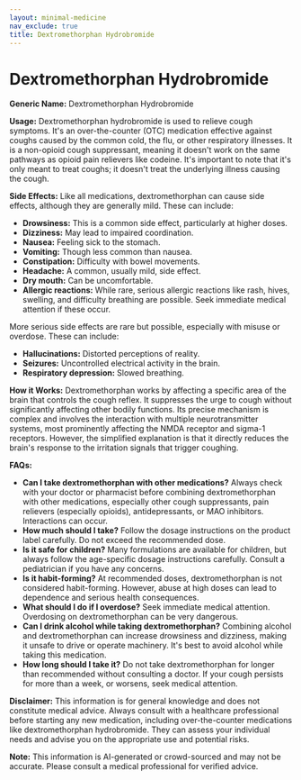 ```yaml
---
layout: minimal-medicine
nav_exclude: true
title: Dextromethorphan Hydrobromide
---
```


# Dextromethorphan Hydrobromide

**Generic Name:** Dextromethorphan Hydrobromide

**Usage:** Dextromethorphan hydrobromide is used to relieve cough symptoms. It's an over-the-counter (OTC) medication effective against coughs caused by the common cold, the flu, or other respiratory illnesses.  It is a non-opioid cough suppressant, meaning it doesn't work on the same pathways as opioid pain relievers like codeine.  It's important to note that it's only meant to treat coughs; it doesn't treat the underlying illness causing the cough.

**Side Effects:**  Like all medications, dextromethorphan can cause side effects, although they are generally mild.  These can include:

* **Drowsiness:** This is a common side effect, particularly at higher doses.
* **Dizziness:**  May lead to impaired coordination.
* **Nausea:** Feeling sick to the stomach.
* **Vomiting:**  Though less common than nausea.
* **Constipation:** Difficulty with bowel movements.
* **Headache:**  A common, usually mild, side effect.
* **Dry mouth:**  Can be uncomfortable.
* **Allergic reactions:** While rare, serious allergic reactions like rash, hives, swelling, and difficulty breathing are possible.  Seek immediate medical attention if these occur.

More serious side effects are rare but possible, especially with misuse or overdose.  These can include:

* **Hallucinations:** Distorted perceptions of reality.
* **Seizures:**  Uncontrolled electrical activity in the brain.
* **Respiratory depression:** Slowed breathing.


**How it Works:** Dextromethorphan works by affecting a specific area of the brain that controls the cough reflex.  It suppresses the urge to cough without significantly affecting other bodily functions. Its precise mechanism is complex and involves the interaction with multiple neurotransmitter systems, most prominently affecting the NMDA receptor and sigma-1 receptors.  However, the simplified explanation is that it directly reduces the brain's response to the irritation signals that trigger coughing.

**FAQs:**

* **Can I take dextromethorphan with other medications?**  Always check with your doctor or pharmacist before combining dextromethorphan with other medications, especially other cough suppressants, pain relievers (especially opioids), antidepressants, or MAO inhibitors.  Interactions can occur.
* **How much should I take?** Follow the dosage instructions on the product label carefully.  Do not exceed the recommended dose.
* **Is it safe for children?**  Many formulations are available for children, but always follow the age-specific dosage instructions carefully. Consult a pediatrician if you have any concerns.
* **Is it habit-forming?**  At recommended doses, dextromethorphan is not considered habit-forming.  However, abuse at high doses can lead to dependence and serious health consequences.
* **What should I do if I overdose?**  Seek immediate medical attention.  Overdosing on dextromethorphan can be very dangerous.
* **Can I drink alcohol while taking dextromethorphan?**  Combining alcohol and dextromethorphan can increase drowsiness and dizziness, making it unsafe to drive or operate machinery.  It's best to avoid alcohol while taking this medication.
* **How long should I take it?**  Do not take dextromethorphan for longer than recommended without consulting a doctor.  If your cough persists for more than a week, or worsens, seek medical attention.


**Disclaimer:** This information is for general knowledge and does not constitute medical advice.  Always consult with a healthcare professional before starting any new medication, including over-the-counter medications like dextromethorphan hydrobromide. They can assess your individual needs and advise you on the appropriate use and potential risks.


**Note:** This information is AI-generated or crowd-sourced and may not be accurate. Please consult a medical professional for verified advice.